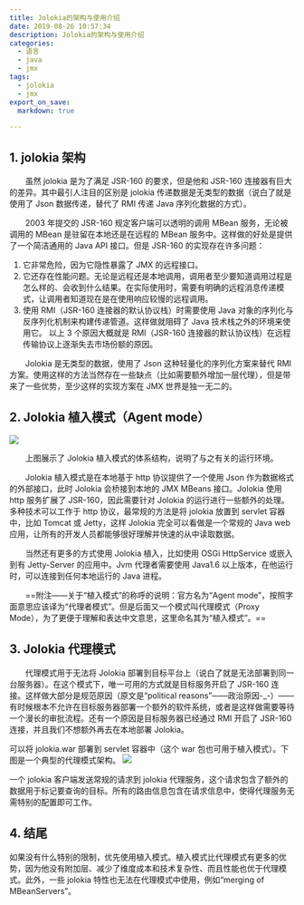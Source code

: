 ```yaml
---
title: Jolokia的架构与使用介绍
date: 2019-08-26 10:57:34
description: Jolokia的架构与使用介绍
categories:
  - 语言
  - java
  - jmx
tags:
  - jolokia
  - jmx
export_on_save:
  markdown: true

---
```


## 1. jolokia 架构

&emsp;&emsp;虽然 jolokia 是为了满足 JSR-160 的要求，但是他和 JSR-160 连接器有巨大的差异。其中最引人注目的区别是 jolokia 传递数据是无类型的数据（说白了就是使用了 Json 数据传递，替代了 RMI 传递 Java 序列化数据的方式）。

&emsp;&emsp;2003 年提交的 JSR-160 规定客户端可以透明的调用 MBean 服务，无论被调用的 MBean 是驻留在本地还是在远程的 MBean 服务中。这样做的好处是提供了一个简洁通用的 Java API 接口。但是 JSR-160 的实现存在许多问题：

1. 它非常危险，因为它隐性暴露了 JMX 的远程接口。
1. 它还存在性能问题。无论是远程还是本地调用，调用者至少要知道调用过程是怎么样的、会收到什么结果。在实际使用时，需要有明确的远程消息传递模式，让调用者知道现在是在使用响应较慢的远程调用。
1. 使用 RMI（JSR-160 连接器的默认协议栈）时需要使用 Java 对象的序列化与反序列化机制来构建传递管道。这样做就阻碍了 Java 技术栈之外的环境来使用它。
   以上 3 个原因大概就是 RMI（JSR-160 连接器的默认协议栈）在远程传输协议上逐渐失去市场份额的原因。

&emsp;&emsp;Jolokia 是无类型的数据，使用了 Json 这种轻量化的序列化方案来替代 RMI 方案。使用这样的方法当然存在一些缺点（比如需要额外增加一层代理），但是带来了一些优势，至少这样的实现方案在 JMX 世界是独一无二的。

## 2. Jolokia 植入模式（Agent mode）

![](https://raw.githubusercontent.com/jiangwei618/note/master/assets/image/5Jolokia.md-2019-08-06-15-02-50.png)

&emsp;&emsp;上图展示了 Jolokia 植入模式的体系结构，说明了与之有关的运行环境。

&emsp;&emsp;Jolokia 植入模式是在本地基于 http 协议提供了一个使用 Json 作为数据格式的外部接口，此时 Jolokia 会桥接到本地的 JMX MBeans 接口。Jolokia 使用 http 服务扩展了 JSR-160，因此需要针对 Jolokia 的运行进行一些额外的处理。多种技术可以工作于 http 协议，最常规的方法是将 jolokia 放置到 servlet 容器中，比如 Tomcat 或 Jetty，这样 Jolokia 完全可以看做是一个常规的 Java web 应用，让所有的开发人员都能够很好理解并快速的从中读取数据。

&emsp;&emsp;当然还有更多的方式使用 Jolokia 植入，比如使用 OSGi HttpService 或嵌入到有 Jetty-Server 的应用中。Jvm 代理者需要使用 Java1.6 以上版本，在他运行时，可以连接到任何本地运行的 Java 进程。

&emsp;&emsp;==附注——关于“植入模式”的称呼的说明：官方名为“Agent mode”，按照字面意思应该译为“代理者模式”。但是后面又一个模式叫代理模式（Proxy Mode），为了更便于理解和表达中文意思，这里命名其为“植入模式”。==

## 3. Jolokia 代理模式

&emsp;&emsp;代理模式用于无法将 Jolokia 部署到目标平台上（说白了就是无法部署到同一台服务器）。在这个模式下，唯一可用的方式就是目标服务开启了 JSR-160 连接。这样做大部分是规范原因（原文是“political reasons”——政治原因-\_-）——有时候根本不允许在目标服务器部署一个额外的软件系统，或者是这样做需要等待一个漫长的审批流程。还有一个原因是目标服务器已经通过 RMI 开启了 JSR-160 连接，并且我们不想额外再去在本地部署 Jolokia。

可以将 jolokia.war 部署到 servlet 容器中（这个 war 包也可用于植入模式）。下图是一个典型的代理模式架构。
![](https://raw.githubusercontent.com/jiangwei618/note/master/assets/image/5Jolokia.md-2019-08-06-15-03-01.png)

一个 jolokia 客户端发送常规的请求到 jolokia 代理服务，这个请求包含了额外的数据用于标记要查询的目标。所有的路由信息包含在请求信息中，使得代理服务无需特别的配置即可工作。

## 4. 结尾

如果没有什么特别的限制，优先使用植入模式。植入模式比代理模式有更多的优势，因为他没有附加层、减少了维度成本和技术复杂性、而且性能也优于代理模式。此外，一些 jolokia 特性也无法在代理模式中使用，例如“merging of MBeanServers”。

